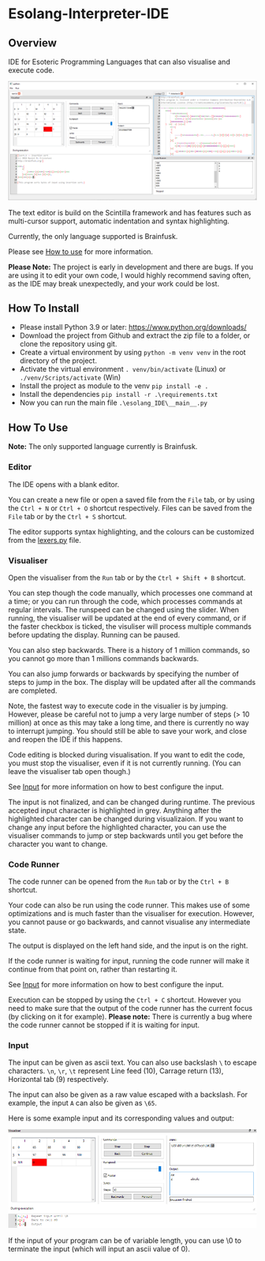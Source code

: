 # Esolang-Interpreter-IDE

## Overview
IDE for Esoteric Programming Languages that can also visualise and execute code.

![overview](docs/images/home.png)

The text editor is build on the Scintilla framework and has features such as multi-cursor support, automatic indentation and syntax highlighting.

Currently, the only language supported is Brainfusk.

Please see [How to use](#how-to-use) for more information.

**Please Note:** The project is early in development and there are bugs. If you are using it to edit your own code, I would highly recommend saving often, as the IDE may break unexpectedly, and your work could be lost.

## How To Install
- Please install Python 3.9 or later: https://www.python.org/downloads/
- Download the project from Github and extract the zip file to a folder, or clone the repository using git.
- Create a virtual environment by using `python -m venv venv` in the root directory of the project.
- Activate the virtual environment `. venv/bin/activate` (Linux) or `./venv/Scripts/activate` (Win)
- Install the project as module to the venv `pip install -e .`
- Install the dependencies `pip install -r .\requirements.txt`
- Now you can run the main file `.\esolang_IDE\__main__.py`

## How To Use

**Note:** The only supported language currently is Brainfusk.

### Editor

The IDE opens with a blank editor.

You can create a new file or open a saved file from the `File` tab, or by using the `Ctrl + N` or `Ctrl + O` shortcut respectively. Files can be saved from the `File` tab or by the `Ctrl + S` shortcut.

The editor supports syntax highlighting, and the colours can be customized from the [lexers.py](esolang_IDE/lexers.py) file.

### Visualiser
Open the visualiser from the `Run` tab or by the `Ctrl + Shift + B` shortcut.

You can step though the code manually, which processes one command at a time; or you can run through the code, which processes commands at regular intervals. The runspeed can be changed using the slider. When running, the visualiser will be updated at the end of every command, or if the faster checkbox is ticked, the visuliser will process multiple commands before updating the display. Running can be paused.

You can also step backwards. There is a history of 1 million commands, so you cannot go more than 1 millions commands backwards.

You can also jump forwards or backwards by specifying the number of steps to jump in the box. The display will be updated after all the commands are completed.

Note, the fastest way to execute code in the visualier is by jumping. However, please be careful not to jump a very large number of steps (> 10 million) at once as this may take a long time, and there is currently no way to interrupt jumping. You should still be able to save your work, and close and reopen the IDE if this happens.

Code editing is blocked during visualisation. If you want to edit the code, you must stop the visualiser, even if it is not currently running. (You can leave the visualiser tab open though.)

See [Input](#input) for more information on how to best configure the input.

The input is not finalized, and can be changed during runtime. The previous accepted input character is highlighted in grey. Anything after the highlighted character can be changed during visualizaion. If you want to change any input before the highlighted character, you can use the visualiser commands to jump or step backwards until you get before the character you want to change.

### Code Runner

The code runner can be opened from the `Run` tab or by the `Ctrl + B` shortcut.

Your code can also be run using the code runner. This makes use of some optimizations and is much faster than the visualiser for execution. However, you cannot pause or go backwards, and cannot visualise any intermediate state.

The output is displayed on the left hand side, and the input is on the right.

If the code runner is waiting for input, running the code runner will make it continue from that point on, rather than restarting it.

See [Input](#input) for more information on how to best configure the input.

Execution can be stopped by using the `Ctrl + C` shortcut. However you need to make sure that the output of the code runner has the current focus (by clicking on it for example). **Please note:** There is currently a bug where the code runner cannot be stopped if it is waiting for input.

### Input
The input can be given as ascii text. You can also use backslash `\` to escape characters. `\n`, `\r`, `\t` represent Line feed (10), Carrage return (13), Horizontal tab (9) respectively.

The input can also be given as a raw value escaped with a backslash. For example, the input `A` can also be given as `\65`.

Here is some example input and its corresponding values and output:

![Input](docs/images/input.png)

If the input of your program can be of variable length, you can use \0 to terminate the input (which will input an ascii value of 0).
